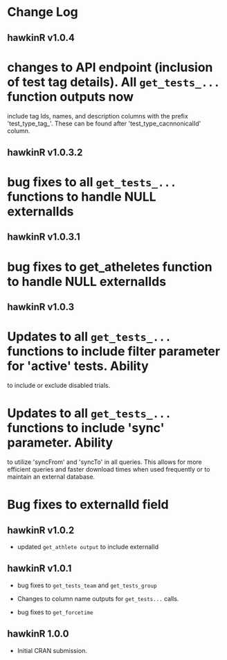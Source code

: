 # Change Log

## hawkinR v1.0.4

# changes to API endpoint (inclusion of test tag details). All `get_tests_...` function outputs now
include tag Ids, names, and description columns with the prefix 'test_type_tag_'. These can be
found after 'test_type_cacnnonicalId' column.

## hawkinR v1.0.3.2

# bug fixes to all `get_tests_...` functions to handle NULL externalIds

## hawkinR v1.0.3.1

# bug fixes to get_atheletes function to handle NULL externalIds

## hawkinR v1.0.3

# Updates to all `get_tests_...` functions to include filter parameter for 'active' tests. Ability 
to include or exclude disabled trials.

# Updates to all `get_tests_...` functions to include 'sync' parameter. Ability 
to utilize 'syncFrom' and 'syncTo' in all queries. This allows for more efficient queries and 
faster download times when used frequently or to maintain an external database.

# Bug fixes to externalId field

## hawkinR v1.0.2

* updated `get_athlete output` to include externalId

## hawkinR v1.0.1

* bug fixes to `get_tests_team` and `get_tests_group`

* Changes to column name outputs for `get_tests...` calls.

* bug fixes to `get_forcetime`

## hawkinR 1.0.0

* Initial CRAN submission.
